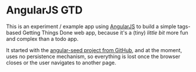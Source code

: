 # AngularJS GTD

This is an experiment / example app using [AngularJS][ajs] to build a simple tags-based Getting Things Done web app, because it's a (tiny) *little bit* more fun and complex than a todo app.

It started with the [angular-seed project from GitHub][seed], and at the moment, uses no persistence mechanism, so everything is lost once the browser closes or the user navigates to another page.

[ajs]: http://angularjs.org
[seed]: https://github.com/angular/angular-seed
